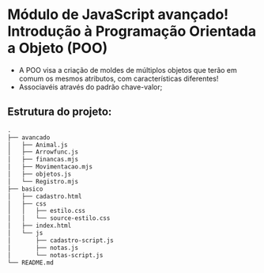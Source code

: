 # Módulo de JavaScript avançado! Introdução à Programação Orientada a Objeto (POO)
- A POO visa a criação de moldes de múltiplos objetos que terão em comum os mesmos atributos, com características diferentes!
- Associavéis através do padrão chave-valor;

## Estrutura do projeto:

~~~html
.
├── avancado
│   ├── Animal.js
│   ├── Arrowfunc.js
│   ├── financas.mjs
│   ├── Movimentacao.mjs
│   ├── objetos.js
│   └── Registro.mjs
├── basico
│   ├── cadastro.html
│   ├── css
│   │   ├── estilo.css
│   │   └── source-estilo.css
│   ├── index.html
│   └── js
│       ├── cadastro-script.js
│       ├── notas.js
│       └── notas-script.js
└── README.md